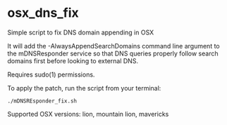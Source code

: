 osx_dns_fix
===========

Simple script to fix DNS domain appending in OSX

It will add the -AlwaysAppendSearchDomains command line argument to the mDNSResponder service so that DNS queries properly follow search domains first before looking to external DNS.

Requires sudo(1) permissions.

To apply the patch, run the script from your terminal:
```
./mDNSREsponder_fix.sh
```

Supported OSX versions: lion, mountain lion, mavericks
